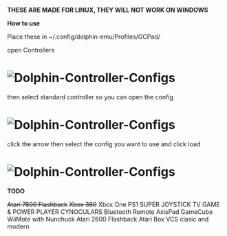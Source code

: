 **THESE ARE MADE FOR LINUX, THEY WILL NOT WORK ON WINDOWS**

**How to use**

Place these in ~/.config/dolphin-emu/Profiles/GCPad/

open Controllers
# ![Dolphin-Controller-Configs](https://cdn.discordapp.com/attachments/483022058222125068/504398872609685544/Screenshot_at_2018-10-23_16-52-01.png)

then select standard controller so you can open the config
# ![Dolphin-Controller-Configs](https://cdn.discordapp.com/attachments/483022058222125068/504398870629842944/Screenshot_at_2018-10-23_16-55-37.png)

click the arrow then select the config you want to use and click load
# ![Dolphin-Controller-Configs](https://cdn.discordapp.com/attachments/483022058222125068/504398868692336651/Screenshot_at_2018-10-23_16-57-42.png)

**TODO**

~~Atari 7800 Flashback~~
~~Xbox 360~~
Xbox One
PS1
SUPER JOYSTICK TV GAME & POWER PLAYER
CYNOCULARS Bluetooth Remote
AxisPad
GameCube
WiiMote with Nunchuck
Atari 2600 Flashback
Atari Box VCS clasic and modern

